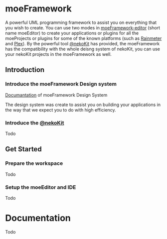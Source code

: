 # moeFramework

A powerful UML programming framework to assist you on everything that you wish
to create. You can use two modes in [moeFramework-editor](https://github.com/moeFramework/moeFramework-editor)
(short name moeEditor) to create your applications or plugins for all the
moeProjects or plugins for some of the known platforms (such as [Rainmeter](https://www.rainmeter.net/)
and [Plex](https://www.plex.tv/)). By the powerful tool [@nekoKit](https://github.com/nekoKit)
has provided, the moeFramework has the compatibility with the whole deisng system
of nekoKit, you can use your nekoKit projects in the moeFramework as well.

## Introduction

### Introduce the moeFramework Design system

[Documantation](https://github.com/moeFramework/moeFramework-Design-System) of
moeFramework Design System

The design system was create to assist you on building your applications in the
way that we expect you to do with high efficiency.

### Introduce the [@nekoKit](https://github.com/nekoKit)

Todo

## Get Started

### Prepare the workspace

Todo

### Setup the moeEditor and IDE

Todo

# Documentation

Todo
